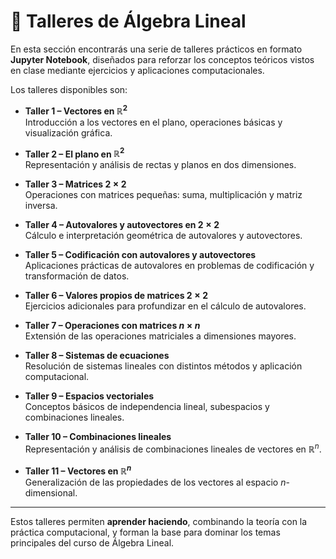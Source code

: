 # 📝 Talleres de Álgebra Lineal

En esta sección encontrarás una serie de talleres prácticos en formato **Jupyter Notebook**, diseñados para reforzar los conceptos teóricos vistos en clase mediante ejercicios y aplicaciones computacionales.  

Los talleres disponibles son:

- **Taller 1 – Vectores en $\mathbb{R}^2$**  
  Introducción a los vectores en el plano, operaciones básicas y visualización gráfica.  

- **Taller 2 – El plano en $\mathbb{R}^2$**  
  Representación y análisis de rectas y planos en dos dimensiones.  

- **Taller 3 – Matrices $2 \times 2$**  
  Operaciones con matrices pequeñas: suma, multiplicación y matriz inversa.  

- **Taller 4 – Autovalores y autovectores en $2 \times 2$**  
  Cálculo e interpretación geométrica de autovalores y autovectores.  

- **Taller 5 – Codificación con autovalores y autovectores**  
  Aplicaciones prácticas de autovalores en problemas de codificación y transformación de datos.  

- **Taller 6 – Valores propios de matrices $2 \times 2$**  
  Ejercicios adicionales para profundizar en el cálculo de autovalores.  

- **Taller 7 – Operaciones con matrices $n \times n$**  
  Extensión de las operaciones matriciales a dimensiones mayores.  

- **Taller 8 – Sistemas de ecuaciones**  
  Resolución de sistemas lineales con distintos métodos y aplicación computacional.  

- **Taller 9 – Espacios vectoriales**  
  Conceptos básicos de independencia lineal, subespacios y combinaciones lineales.  

- **Taller 10 – Combinaciones lineales**  
  Representación y análisis de combinaciones lineales de vectores en $\mathbb{R}^n$.  

- **Taller 11 – Vectores en $\mathbb{R}^n$**  
  Generalización de las propiedades de los vectores al espacio $n$-dimensional.  

---

Estos talleres permiten **aprender haciendo**, combinando la teoría con la práctica computacional, y forman la base para dominar los temas principales del curso de Álgebra Lineal.
